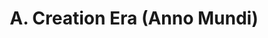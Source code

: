 ---
title: A. Creation Era (Anno Mundi)
weight: 1
type: docs
prev: prayer-book/appendices
next: prayer-book/app-calendar-reform
toc: false
---